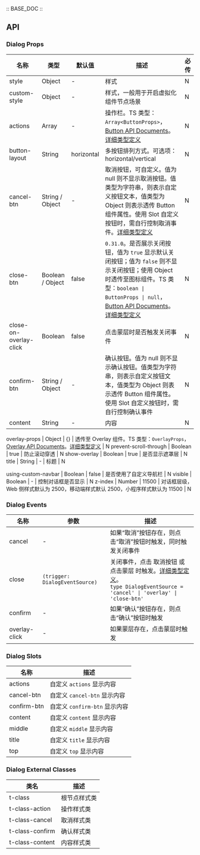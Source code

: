 :: BASE_DOC ::

## API

### Dialog Props

名称 | 类型 | 默认值 | 描述 | 必传
-- | -- | -- | -- | --
style | Object | - | 样式 | N
custom-style | Object | - | 样式，一般用于开启虚拟化组件节点场景 | N
actions | Array | - | 操作栏。TS 类型：`Array<ButtonProps>`，[Button API Documents](./button?tab=api)。[详细类型定义](https://github.com/Tencent/tdesign-miniprogram/blob/develop/packages/components/dialog/type.ts) | N
button-layout | String | horizontal | 多按钮排列方式。可选项：horizontal/vertical | N
cancel-btn | String / Object | - | 取消按钮，可自定义。值为 null 则不显示取消按钮。值类型为字符串，则表示自定义按钮文本，值类型为 Object 则表示透传 Button 组件属性。使用 Slot 自定义按钮时，需自行控制取消事件。[详细类型定义](https://github.com/Tencent/tdesign-miniprogram/blob/develop/packages/components/dialog/type.ts) | N
close-btn | Boolean / Object | false | `0.31.0`。是否展示关闭按钮，值为 `true` 显示默认关闭按钮；值为 `false` 则不显示关闭按钮；使用 Object 时透传至图标组件。TS 类型：`boolean \| ButtonProps \| null`，[Button API Documents](./button?tab=api)。[详细类型定义](https://github.com/Tencent/tdesign-miniprogram/blob/develop/packages/components/dialog/type.ts) | N
close-on-overlay-click | Boolean | false | 点击蒙层时是否触发关闭事件 | N
confirm-btn | String / Object | - | 确认按钮。值为 null 则不显示确认按钮。值类型为字符串，则表示自定义按钮文本，值类型为 Object 则表示透传 Button 组件属性。使用 Slot 自定义按钮时，需自行控制确认事件 | N
content | String | - | 内容 | N

overlay-props | Object | {} | 透传至 Overlay 组件。TS 类型：`OverlayProps`，[Overlay API Documents](./overlay?tab=api)。[详细类型定义](https://github.com/Tencent/tdesign-miniprogram/blob/develop/packages/components/dialog/type.ts) | N
prevent-scroll-through | Boolean | true | 防止滚动穿透 | N
show-overlay | Boolean | true | 是否显示遮罩层 | N
title | String | - | 标题 | N

using-custom-navbar | Boolean | false | 是否使用了自定义导航栏 | N
visible | Boolean | - | 控制对话框是否显示 | N
z-index | Number | 11500 | 对话框层级，Web 侧样式默认为 2500，移动端样式默认 2500，小程序样式默认为 11500 | N

### Dialog Events

名称 | 参数 | 描述
-- | -- | --
cancel | - | 如果“取消”按钮存在，则点击“取消”按钮时触发，同时触发关闭事件
close | `(trigger: DialogEventSource)` | 关闭事件，点击 取消按钮 或 点击蒙层 时触发。[详细类型定义](https://github.com/Tencent/tdesign-miniprogram/blob/develop/packages/components/dialog/type.ts)。<br/>`type DialogEventSource = 'cancel' \| 'overlay' \| 'close-btn'`<br/>
confirm | - | 如果“确认”按钮存在，则点击“确认”按钮时触发
overlay-click | - | 如果蒙层存在，点击蒙层时触发

### Dialog Slots

名称 | 描述
-- | --
actions | 自定义 `actions` 显示内容
cancel-btn | 自定义 `cancel-btn` 显示内容
confirm-btn | 自定义 `confirm-btn` 显示内容
content | 自定义 `content` 显示内容
middle | 自定义 `middle` 显示内容
title | 自定义 `title` 显示内容
top | 自定义 `top` 显示内容

### Dialog External Classes

类名 | 描述
-- | --
t-class | 根节点样式类
t-class-action | 操作样式类
t-class-cancel | 取消样式类
t-class-confirm | 确认样式类
t-class-content | 内容样式类
